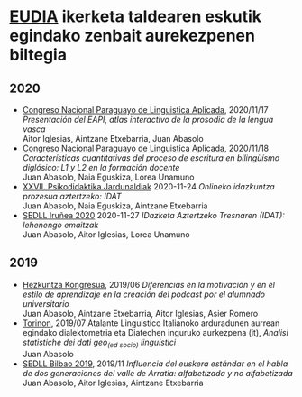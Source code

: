 # [EUDIA](https://www.ehu.eus/eu/web/eudia/home/) ikerketa taldearen eskutik egindako zenbait aurekezpenen biltegia

## 2020

+ [Congreso Nacional Paraguayo de Linguistica Aplicada](http://eudia-ehu.github.io/aurkezpenak/2011CONPLA/EAPI/), 2020/11/17  *Presentación del EAPI, atlas interactivo de la prosodia de la lengua vasca*  
	Aitor Iglesias, Aintzane Etxebarria, Juan Abasolo
+  [Congreso Nacional Paraguayo de Linguistica Aplicada](http://eudia-ehu.github.io/aurkezpenak/2011CONPLA/IDAT/), 2020/11/18  *Características cuantitativas del proceso de escritura en bilingüísmo diglósico: L1 y L2 en la formación docente*  
	Juan Abasolo, Naia Eguskiza, Lorea Unamuno
+	[XXVII. Psikodidaktika Jardunaldiak](http://eudia-ehu.github.io/aurkezpenak/2011Psikodidaktika/) 2020-11-24  *Onlineko idazkuntza prozesua aztertzeko: IDAT*  
	Juan Abasolo, Naia Eguskiza, Aintzane Etxebarria
+   [SEDLL Iruñea 2020](http://eudia-ehu.github.io/aurkezpenak/2011SEDLL/) 2020-11-27 *IDazketa Aztertzeko Tresnaren (IDAT): lehenengo emaitzak*  
    Juan Abasolo, Aitor Iglesias, Lorea Unamuno

## 2019

+ [Hezkuntza Kongresua](https://eudia-ehu.github.io/aurkezpenak/1906HK/), 2019/06 _Diferencias en la motivación y en el estilo de aprendizaje en la creación del podcast por el alumnado universitario_  
    Juan Abasolo, Aintzane Etxebarria, Aitor Iglesias, Asier Romero
+ [Torinon](https://eudia-ehu.github.io/aurkezpenak/1907TorinoALI/), 2019/07 Atalante Linguistico Italianoko arduradunen aurrean egindako dialektometria eta Diatechen inguruko aurkezpena (it), _Analisi statistiche dei dati geo<sub>(ed socio)</sub> linguistici_  
  Juan Abasolo
+ [SEDLL Bilbao 2019](http://eudia-ehu.github.io/aurkezpenak/1911SEDLL/), 2019/11 _Influencia del euskera estándar en el habla de dos generaciones del valle de Arratia: alfabetizada y no alfabetizada_  
    Juan Abasolo, Aitor Iglesias, Aintzane Etxebarria


